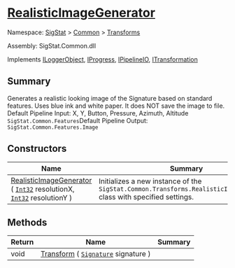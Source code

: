 # [RealisticImageGenerator](./RealisticImageGenerator.md)

Namespace: [SigStat]() > [Common](./../README.md) > [Transforms](./README.md)

Assembly: SigStat.Common.dll

Implements [ILoggerObject](./../ILoggerObject.md), [IProgress](./../Helpers/IProgress.md), [IPipelineIO](./../Pipeline/IPipelineIO.md), [ITransformation](./../ITransformation.md)

## Summary
Generates a realistic looking image of the Signature based on standard features. Uses blue ink and white paper. It does NOT save the image to file.  <para>Default Pipeline Input: X, Y, Button, Pressure, Azimuth, Altitude `SigStat.Common.Features`</para><para>Default Pipeline Output: `SigStat.Common.Features.Image`</para>

## Constructors

| Name | Summary | 
| --- | --- | 
| [RealisticImageGenerator](./../../../ctor/RealisticImageGenerator-100663698.md) ( [`Int32`](https://docs.microsoft.com/en-us/dotnet/api/System.Int32) resolutionX, [`Int32`](https://docs.microsoft.com/en-us/dotnet/api/System.Int32) resolutionY ) | Initializes a new instance of the `SigStat.Common.Transforms.RealisticImageGenerator` class with specified settings. | 


## Methods

| Return | Name | Summary | 
| --- | --- | --- | 
| void | [Transform](./Methods/RealisticImageGenerator-100663699.md) ( [`Signature`](./../Signature.md) signature ) |  | 


